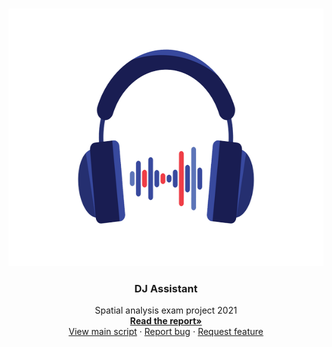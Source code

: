 <!-- PROJECT LOGO -->
<br />
<p align="center">
  <a href="https://github.com/JohanHorsmans/Human-Computer-Interaction-2022">
    <img src="README_images/DJA_ICON.png" alt="Logo" width="605" height="412">
  </a>

  <h3 align="center">DJ Assistant</h3>

  <p align="center">
    Spatial analysis exam project 2021
    <br />
    <a href="https://github.com/JohanHorsmans/Human-Computer-Interaction-2022/blob/master/FINAL.pdf"><strong>Read the report»</strong></a>
    <br />
    <a href="https://github.com/JohanHorsmans/Human-Computer-Interaction-2022/blob/master/DJ_assistant.py">View main script</a>
    ·
    <a href="https://github.com/JohanHorsmans/Human-Computer-Interaction-2022/issues">Report bug</a>
    ·
    <a href="https://github.com/JohanHorsmans/Human-Computer-Interaction-2022/issues">Request feature</a>
  </p>
</p>